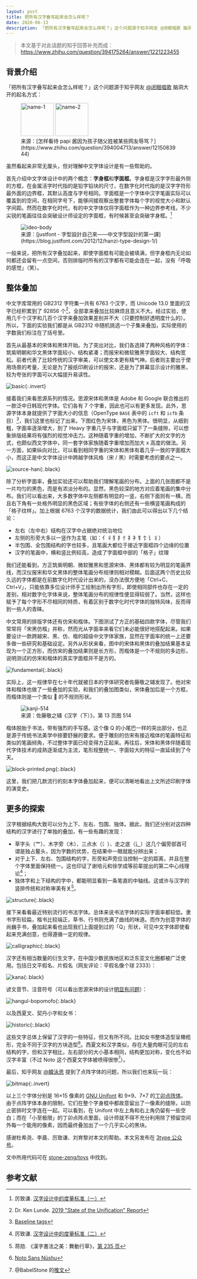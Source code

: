 ```yaml
---
layout: post
title: 把所有汉字叠写起来会怎么样呢？
date: 2020-06-13
description: 「把所有汉字叠写起来会怎么样呢？」这个问题源于知乎网友 @闭眼唱歌 脑洞大开的起名方式。虽然看起来非常无厘头，但对理解中文字体设计是有一些帮助的。
---
```


> 本文基于对此话题的知乎回答补充而成：<https://www.zhihu.com/question/394175264/answer/1221223455>

## 背景介绍

「把所有汉字叠写起来会怎么样呢？」这个问题源于知乎网友 [@闭眼唱歌](https://www.zhihu.com/people/tong-jia-hong) 脑洞大开的起名方式：

<figure>
  <img src="/images/han-overlay/name-1.jpg" alt="name-1" class="invert" style="height: 90px; width: auto;">
  <img src="/images/han-overlay/name-2.jpg" alt="name-2" class="invert" style="height: 90px; width: auto;">
  <figcaption markdown="span">来源：[怎样看待 papi 酱因为孩子随父姓被某些网友辱骂？](https://www.zhihu.com/question/394004713/answer/1215083944)</figcaption>
</figure>

虽然看起来非常无厘头，但对理解中文字体设计是有一些帮助的。

首先介绍中文字体设计中的两个概念：**字身框**和**字面框**。字身框是汉字字形最外侧的方框，在金属活字时代指的是铅字铅块的尺寸，在数字化时代指的是汉字字符形最外面的边界框，其默认高度与字号相同。字面框是一个字体中汉字笔画实际可以覆盖到的空间，在相同字号下，能够间接观察出整套字体每个字的视觉大小和默认字间距。然而在数字化时代，有的中文字体仅将字面框作为一种边界参考线，不少尖锐的笔画往往会突破设计师设定的字面框，有时候甚至会突破字身框。[^han-metrics]

[^han-metrics]: 厉致谦. [汉字设计中的度量标准（一）](https://zhuanlan.zhihu.com/p/99504885)

<figure>
  <img src="/images/han-overlay/ideo-body.png" alt="ideo-body" class="invert" style="max-width: 300px;">
  <figcaption markdown="span">来源：[justfont - 字型設計自己來——中文字型設計的第一課](https://blog.justfont.com/2012/12/hanzi-type-design-1/)</figcaption>
</figure>

一般来说，把所有汉字叠加起来，即使字面框有可能会被填满，但字身框内无论如何都还会留有一点空间，否则排版时所有的汉字都有可能会连在一起，没有「呼吸的感觉」（笑）。

## 整体叠加

中文字库常用的 GB2312 字符集一共有 6763 个汉字，而 Unicode 13.0 里面的汉字已经积累到了 92856 个[^han-number]，全部拿来叠加比较麻烦且意义不大。经过实验，使用几千个汉字和几百个汉字来叠加效果差别并不大（只要控制好透明度什么的）。所以，下面的实验我们都是从 GB2312 中随机挑选一个子集来叠加，实际使用的字数我们标注在了括号里。

[^han-number]: Dr. Ken Lunde. [2019 "State of the Unification" Report](https://blogs.adobe.com/CCJKType/2019/07/2019-sotu.html)

首先从最基本的宋体和黑体开始。为了突出对比，我们各选择了两种风格的字体：筑紫明朝和华文黑体字面较小、结构紧凑；而报宋和微软雅黑字面较大、结构宽松。前者代表了比较传统的汉字审美，可以使文本更有精气神。后者则主要出于使用场景的考量，无论是为了报纸印刷设计的报宋，还是为了屏幕显示设计的雅黑，较为夸张的字面可以大幅提升易读性。

![basic](/images/han-overlay/basic.png){:.invert}

接着我们来看思源系列的情况。思源宋体和黑体是 Adobe 和 Google 联合推出的一款泛中日韩现代字体。它们各有 7 个字重，因此也可以有更多发现。此外，思源字体本身就提供了字面大小的信息（OpenType `BASE` 表中的 `icft` 和 `icfb` 条目）[^baseline]，我们这里也标记了出来。下图红色为宋体，黑色为黑体。很明显，从细到粗，字面率逐渐增大，到了 Heavy 字重几乎与字面框只留下了一条缝隙，可以想象排版结果将有强烈的视觉冲击力。这种随着字重的增加，不断扩大的文字的方式，也颇似西文字体中，同一套字体家族随着字重增加而加大 x 高度的做法。另一方面，如果纵向对比，可以看到相同字重的宋体和黑体有着几乎一致的字面框大小，而这正是中文字体设计中跨越字体风格（宋 / 黑）时需要考虑的要点之一。

[^baseline]: [Baseline tags](https://docs.microsoft.com/typography/opentype/otspec160/baselinetags)

![source-han](/images/han-overlay/source-han.png){:.black}

除了分析字面率，叠加实验还可以帮助我们理解笔画的分布。上面的几张图都不是一片均匀的黑色，而是有浓淡分布的。显然，黑色较深的地方对应着笔画的集中分布。我们可以看出来，大多数字体中左侧都有明显的一竖，右侧下面则有一横，而且右下角有一处格外明显的黑色区域；有些字体的右侧还有一些横竖笔画构成的「格子纹样」。加上根据 6763 个汉字的数据统计，我们由此可以得出以下几个结论：

- 左右（左中右）结构在汉字中占据绝对统治地位
- 左侧的形旁大多以一竖作为主笔（如：亻彳犭扌忄礻衤钅饣讠丬）
- 半包围、全包围结构的字也较多，且笔画大都位于接近字面框四个边缘的位置
- 汉字的笔画中，横和竖比例较高，造成了字面框中部的「格子」纹理

我们还能看到，方正筑紫明朝、微软雅黑和思源宋体、黑体都有较为明显的笔画界线，而汉仪报宋和华文黑体的整体笔画分布规律则相对模糊。后面这两个历史比较久远的字体都是在前数字化时代设计出来的，没办法很方便地「Ctrl+C、Ctrl+V」，只能依靠多位设计师手工绘制出所有字形，即使相同部件也存在一定的差别，相对数字化字体来说，整体笔画分布的规律性便显得较弱了。当然，这样也赋予了每个字形不尽相同的特质，有着区别于数字化时代字体的独特风味，反而得到一些人的青睐。

中文常用的排版字体还有仿宋和楷体。下图测试了方正的基础四款字体，尽管我们常常将「宋黑仿楷」并称，然而光从字面率来看它们未必能很好地搭配起来。如果要设计一款跨越宋、黑、仿、楷的超级中文字体家族，显然在字面率的统一上还要多做一些研究和基础设定。另外从形状来看，图中的宋体和黑体的叠加结果基本呈现为一个正方形，而仿宋的叠加结果则是长方形，而楷体是一个不规则的多边形，说明测试的仿宋和楷体的真实字面框并不是方的。

![fundamental](/images/han-overlay/fundamental.png){:.black}

实际上，这一规律早在七十年代就被日本的字体研究者佐藤敬之辅发现了。他对宋体和楷体也做了一些叠加的实验，和我们的叠加图类似，宋体叠加后是一个方框，而楷体则是一个类似 🍙 的不规则形状。

<figure>
  <img src="/images/han-overlay/kanji-514.png" alt="kanji-514" class="invert" style="max-width: 360px;">
  <figcaption>来源：佐藤敬之辅《汉字（下）》，第 13 页图 514</figcaption>
</figure>

楷体脱胎于书法，带有强烈的手写感。这个像 Q 的小尾巴一样的突出部分，也正是源于传统书法美学中捺要舒展的要求。便于雕刻的仿宋有接近楷体的笔画特征和类似的笔画倾角，不过整体字面已经变得方正起来。再往后，宋体和黑体伴随着现代字体技术的成熟逐渐成为主流，笔形规整统一、字面较大的特征一直延续到了今天。

![block-printed.png](/images/han-overlay/block-printed.png){:.black}

这里，我们把几款流行的刻本字体叠加起来，便可以清晰地看出上文所述印刷字体的演变史。

## 更多的探索

汉字根据结构大致可以分为上下、左右、包围、独体。据此，我们还分别对这四种结构的汉字进行了单独的叠加，有一些有趣的发现：

- 草字头（艹）、木字旁（木）、三点水（氵）、走之底（⻌）这几个偏旁部首可谓是独占鳌头，因为字数的优势，在结果中一眼就能分辨出来；
- 对于上下、左右、包围结构的字，形旁和声旁应当控制一定的距离，并且在整个字体里面保持统一。这也印证了谢培元和徐学成等前辈提出的第二中心线理论[^second-medial-area]；
- 独体字和上下结构的字中，都能明显看到一条笔直的中轴线。这或许与汉字的竖排传统和对称审美有关[^calligraphy]。

[^second-medial-area]: 厉致谦. [汉字设计中的度量标准（二）](https://zhuanlan.zhihu.com/p/101183974)
[^calligraphy]: 蒋勋. 《漢字書法之美：舞動行草》，[第 235 页](https://books.google.com.sg/books?id=8Rq9AAAAQBAJ&pg=PA235)

![structure](/images/han-overlay/structure.png){:.black}

接下来看看最近特别流行的书法字体。总体来说书法字体的实际字面率都较低。隶书字形较扁，楷书比较端正，草书、行书则充满了曲线的味道。而作为创意字体的尚巍手书，叠加起来看也出现我们上面提到过的「Q」形状，可见中文字体即使看起来充满创意，也得遵循一定的规律。

![calligraphic](/images/han-overlay/calligraphic.png){:.black}

汉字还有相当数量的衍生文字，在中国少数民族地区和泛东亚文化圈都被广泛使用。包括日文平假名、片假名（网友评论：平假名像个球 2333）：

![kana](/images/han-overlay/kana.png){:.black}

谚文音节、注音符号（可以看出思源宋体的设计[明显有问题](https://github.com/adobe-fonts/source-han-serif/issues/7)）：

![hangul-bopomofo](/images/han-overlay/hangul-bopomofo.png){:.black}

以及西夏文、契丹小字和女书：

![historic](/images/han-overlay//historic.png){:.black}

这些文字总体上保留了汉字的一些特征，但又有所不同。比如女书整体造型呈橄榄形，完全不同于汉字的方块造型[^nushu]。西夏文和汉字类似，存在大量肉眼可见的左右结构的字，但和汉字相比，左右部分的大小基本相同，结构更加对称，变化也不如汉字丰富（不过 Noto 这个西夏文字体被喷得很惨[^tangut]）。

[^nushu]: [Noto Sans Nüshu](https://github.com/LisaHuang2017/noto-sans-nushu)
[^tangut]: @BabelStone 的[推文](https://twitter.com/BabelStone/status/1106903314690686986)

最后，知乎网友 [@韓泳思](https://www.zhihu.com/people/hei-li-shi) 提到了点阵字体的问题，所以我们也来玩一玩：

![bitmap](/images/han-overlay/bitmap.png){:.invert}

以上三个字体分别是 16×15 像素的 [GNU Unifont](http://unifoundry.com/unifont/index.html) 和 9×9、7×7 的[丁卯点阵体](https://3type.cn/fonts/dinkie_bitmap/)。由于点阵字体本身的限制，它们在整个字身框中都故意留出了一像素的缝隙，以防止密排时文字连在一起。可以看到，在 Unifont 中左上角和右上角仍留有一些空白；而在「小至极限」的丁卯点阵点里面，设计师就不得不充分利用除了预留空间外每一个能用的像素，因而最终叠加出了一个几乎实心的黑块。

<div markdown="1" class="small">

感谢杜希尧、李晨、厉致谦、刘育黎对本文的帮助。本文另发布在 [3type 公众号](https://mp.weixin.qq.com/s/3xxRY5g2PzCvc44cDZde9Q)。

文中所用代码可在 [stone-zeng/toys](https://github.com/stone-zeng/toys/tree/master/wolfram/han-overlay/) 中找到。

</div>

## 参考文献

<div id="footnotes"></div>
